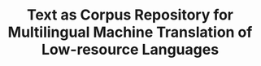 ---
id: textascorpusrep
title: "Text as Corpus Repository for Multilingual Machine Translation of Low-resource Languages"
title_project: "Text as Corpus Repository for Multilingual Machine Translation of Low-resource Languages"
title_short: "TextAsCorpusRep"
period: "Oct 23 – Mar 24 (6 months)" 
round: "3"
lecture2go: "68037"
uhh_url: "https://www.hcl.uni-hamburg.de/ddlitlab/data-literacy-studierendenprojekte/dritte-foerderrunde/textcorpus.html"
students: "Christian Schuler, Deepesha Saurty, Tramy Thi Tran"
mentor: "Dr. Seid Muhie Yimam"
text: |
    Almost half of the approximately 7,000 currently spoken languages are expected to become extinct this century. It is estimated that less than 5% of these will be used online or have a significant digital presence. The lack of resources, including language data and translation systems, hinders effective communication and understanding across many languages. This poses a considerable problem in promoting inclusivity and cultural exchange.  

    **The aim of our project** is to collect and curate language text data to support natural language processing, especially the development of robust translation systems for low-resource languages. Socially, this project aims to empower marginalized language communities and bridge communication gaps, promoting linguistic preservation and cultural diversity. Scientifically, it contributes to the field of language technology and translation systems for low-resource languages, filling a critical research gap.  

    **Mauritian Creole** (Morisien) is spoken on Mauritius, an island nation southeast of the African continent. It was very recently that the Mauritian Creole Academy promoted a standardized spelling (Lortograf Kreol Morisien), which, even though supported by the Mauritian government, has not yet been adopted by the general population. Since large parts of the population still write the way they feel inclined to, alternative spellings can be found for many words. With approximately 1.3 million people speaking Morisien, it can be considered a relatively small language community. Developing or even evaluating machine translation for a language is impossible without publicly available datasets, which, for Morisien, are currently still lacking. 

    **Kobani**, a subdialect of the Northern Kurdish (Kurmanji), is spoken in the north of Syria. As the computer-based natural language processing for the Kurdish language is still very much in its early days, only a few applications exist today, let alone free and openly available ones. Scientific work on the Kurdish language also tends to focus on a few dialects and sometimes even merely a single dialect, most of the time Central Kurdish, also called Sorani. Regarding Kurmanji, one of the major dialects of the Kurdish language, with even more native speakers than Sorani, Haig and Öpengin (2014, p. 144) write: “Like any other natural language, Kurmanji encompasses a considerable spectrum of regional variation. Yet within academia, regional variation in Kurmanji has been almost entirely neglected.”

    **Vietnamese** is spoken in Vietnam, in the southeast of Asia. Vietnamese has various dialects and a vocabulary influenced by Chinese and French. While Vietnamese has many more native speakers and a stronger digital presence compared to our other two target languages, it is still a low-resource language for which applications such as Google Translate struggle to offer satisfactory translations. 

    We deem it important to include the language communities and native speakers as part of our project. First for proper considerations and alignment of scientific goals with human desires, and later to guarantee high data quality. Collecting more low-quality data wouldn’t be prudent, and only the highest quality might be the inkling of a chance to counter-balance our target languages' severe data scarcity today. 

    ##### References
    
    Öpengin, E. & Haig, G. (2014). Regional variation in Kurmanji: A preliminary classification of dialects. Kurdish Studies (2:2), 143-176.

image: "https://www.hcl.uni-hamburg.de/18343175/final-projekt-banner-textascorpusrep-733x414-c65cd1edce2a1fc38711fb440bf5b5b30d3d8709.jpg"
image_credit: "Christian Schuler, Deepesha Saurty, Tramy Thi Tran"
---